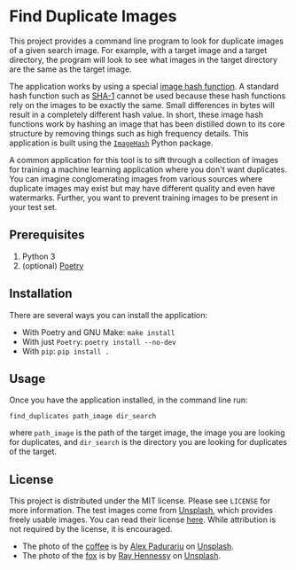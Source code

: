 # Find Duplicate Images
This project provides a command line program to look for duplicate images of a given search image. For example, with a target image and a target directory, the program will look to see what images in the target directory are the same as the target image.

The application works by using a special [image hash function](http://www.hackerfactor.com/blog/index.php?/archives/432-Looks-Like-It.html). A standard hash function such as [SHA-1](https://en.wikipedia.org/wiki/SHA-1) cannot be used because these hash functions rely on the images to be exactly the same. Small differences in bytes will result in a completely different hash value. In short, these image hash functions work by hashing an image that has been distilled down to its core structure by removing things such as high frequency details. This application is built using the [`ImageHash`](https://pypi.org/project/ImageHash/) Python package.

A common application for this tool is to sift through a collection of images for training a machine learning application where you don't want duplicates. You can imagine conglomerating images from various sources where duplicate images may exist but may have different quality and even have watermarks. Further, you want to prevent training images to be present in your test set.

## Prerequisites
1. Python 3
1. (optional) [Poetry](https://python-poetry.org/)

## Installation
There are several ways you can install the application:

* With Poetry and GNU Make: `make install`
* With just `Poetry`: `poetry install --no-dev`
* With `pip`: `pip install .`

## Usage
Once you have the application installed, in the command line run:
```
find_duplicates path_image dir_search
```
where `path_image` is the path of the target image, the image you are looking for duplicates, and `dir_search` is the directory you are looking for duplicates of the target.

## License
This project is distributed under the MIT license. Please see `LICENSE` for more information. The test images come from [Unsplash](https://unsplash.com), which provides freely usable images. You can read their license [here](https://unsplash.com/license). While attribution is not required by the license, it is encouraged.

* The photo of the [coffee](tests/data/coffee_medium.jpg) is by [Alex Padurariu](https://unsplash.com/@alexpadurariu?utm_source=unsplash&utm_medium=referral&utm_content=creditCopyText) on [Unsplash](https://unsplash.com/?utm_source=unsplash&utm_medium=referral&utm_content=creditCopyText).
* The photo of the [fox](tests/data/photos/fox_small.jpg) is by [Ray Hennessy](https://unsplash.com/@rayhennessy?utm_source=unsplash&utm_medium=referral&utm_content=creditCopyText) on [Unsplash](https://unsplash.com/s/photos/fox?utm_source=unsplash&utm_medium=referral&utm_content=creditCopyText).
